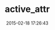 ---
layout: post
title:  "active_attr"
repo:   "cgriego/active_attr"
date:   2015-02-18 17:26:43
gemurl: https://github.com/cgriego/active_attr
---